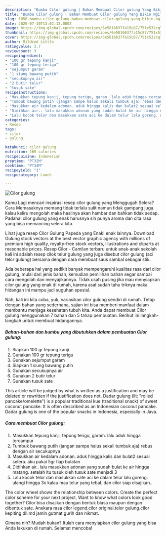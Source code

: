 ```yaml
---
description: "Bumbu Cilor gulung | Bahan Membuat Cilor gulung Yang Bikin Ngiler"
title: "Bumbu Cilor gulung | Bahan Membuat Cilor gulung Yang Bikin Ngiler"
slug: 1056-bumbu-cilor-gulung-bahan-membuat-cilor-gulung-yang-bikin-ngiler
date: 2020-07-10T13:02:12.000Z
image: https://img-global.cpcdn.com/recipes/6e5816637fa15c87/751x532cq70/cilor-gulung-foto-resep-utama.jpg
thumbnail: https://img-global.cpcdn.com/recipes/6e5816637fa15c87/751x532cq70/cilor-gulung-foto-resep-utama.jpg
cover: https://img-global.cpcdn.com/recipes/6e5816637fa15c87/751x532cq70/cilor-gulung-foto-resep-utama.jpg
author: Mildred Little
ratingvalue: 3.7
reviewcount: 3
recipeingredient:
- "100 gr tepung kanji"
- "100 gr tepung terigu"
- "sejumput garam"
- "1 siung bawang putih"
- "secukupnya air"
- "2 butir telur"
- "tusuk sate"
recipeinstructions:
- "Masukkan tepung kanji, tepung terigu, garam. lalu aduk hingga tercampur"
- "Tumbuk bawang putih (jangan sampe halus sekali tumbuk aja) rebus dengan air secukupnya"
- "Masukkan air kedalam adonan. aduk hingga kalis dan bulat2 sesuai selera. aku pakai 5gr tiap bulatan"
- "Didihkan air.. lalu masukkan adonan yang sudah bulat ke air hingga matang. setelah itu tusuk oleh tusuk sate menjadi 3"
- "Lalu kocok telor dan masukkan sate aci ke dalam telur lalu goreng. ulangi hingga 3x kalau mau telur yang tebal. dan cilor siap disajikan.."
categories:
- Resep
tags:
- cilor
- gulung

katakunci: cilor gulung 
nutrition: 165 calories
recipecuisine: Indonesian
preptime: "PT32M"
cooktime: "PT34M"
recipeyield: "1"
recipecategory: Lunch

---
```



![Cilor gulung](https://img-global.cpcdn.com/recipes/6e5816637fa15c87/751x532cq70/cilor-gulung-foto-resep-utama.jpg)

Kamu Lagi mencari inspirasi resep cilor gulung yang Menggugah Selera? Cara Memasaknya memang tidak terlalu sulit namun tidak gampang juga. kalau keliru mengolah maka hasilnya akan hambar dan bahkan tidak sedap. Padahal cilor gulung yang enak harusnya sih punya aroma dan cita rasa yang bisa memancing selera kita.

Lihat juga resep Cilor Gulung Papeda yang Enak! enak lainnya. Download Gulung stock vectors at the best vector graphic agency with millions of premium high quality, royalty-free stock vectors, illustrations and cliparts at reasonable prices. Resep Cilor - Camilan terbaru untuk anak-anak sekolah kali ini adalah resep cilok telur gulung yang juga disebut cilor gulung (aci telor gulung) bersama dengan cara membuat saus sambal sebagai stik.

Ada beberapa hal yang sedikit banyak mempengaruhi kualitas rasa dari cilor gulung, mulai dari jenis bahan, kemudian pemilihan bahan segar sampai cara mengolah dan menyajikannya. Tidak usah pusing jika mau menyiapkan cilor gulung yang enak di rumah, karena asal sudah tahu triknya maka hidangan ini mampu jadi suguhan spesial.


Nah, kali ini kita coba, yuk, variasikan cilor gulung sendiri di rumah. Tetap dengan bahan yang sederhana, sajian ini bisa memberi manfaat dalam membantu menjaga kesehatan tubuh kita. Anda dapat membuat Cilor gulung menggunakan 7 bahan dan 5 tahap pembuatan. Berikut ini langkah-langkah untuk membuat hidangannya.

<!--inarticleads1-->

##### Bahan-bahan dan bumbu yang dibutuhkan dalam pembuatan Cilor gulung:

1. Siapkan 100 gr tepung kanji
1. Gunakan 100 gr tepung terigu
1. Gunakan sejumput garam
1. Siapkan 1 siung bawang putih
1. Gunakan secukupnya air
1. Gunakan 2 butir telur
1. Gunakan tusuk sate


This article will be judged by what is written as a justification and may be deleted or rewritten if the justification does not. Dadar gulung (lit: &#34;rolled pancake/omelette&#34;) is a popular traditional kue (traditional snack) of sweet coconut pancake. It is often described as an Indonesian coconut pancake. Dadar gulung is one of the popular snacks in Indonesia, especially in Java. 

<!--inarticleads2-->

##### Cara membuat Cilor gulung:

1. Masukkan tepung kanji, tepung terigu, garam. lalu aduk hingga tercampur
1. Tumbuk bawang putih (jangan sampe halus sekali tumbuk aja) rebus dengan air secukupnya
1. Masukkan air kedalam adonan. aduk hingga kalis dan bulat2 sesuai selera. aku pakai 5gr tiap bulatan
1. Didihkan air.. lalu masukkan adonan yang sudah bulat ke air hingga matang. setelah itu tusuk oleh tusuk sate menjadi 3
1. Lalu kocok telor dan masukkan sate aci ke dalam telur lalu goreng. ulangi hingga 3x kalau mau telur yang tebal. dan cilor siap disajikan..


The color wheel shows the relationship between colors. Create the perfect color scheme for your next project. Want to know what colors look good together? Cilor bisa disajikan dengan bentuk biasa maupun dengan dibentuk sate. Anekara rasa cilor legend.cilor original.telor gulung.cilor kepiting dll.md jamin gutmat gurih dan nikmat. 

Gimana nih? Mudah bukan? Itulah cara menyiapkan cilor gulung yang bisa Anda lakukan di rumah. Selamat mencoba!
